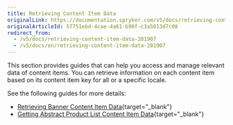 ```yaml
---
title: Retrieving Content Item Data
originalLink: https://documentation.spryker.com/v5/docs/retrieving-content-item-data-201907
originalArticleId: 57751ebd-4cae-4a61-b90f-c3a5013d7c08
redirect_from:
  - /v5/docs/retrieving-content-item-data-201907
  - /v5/docs/en/retrieving-content-item-data-201907
---
```


This section provides guides that can help you access and manage relevant data of content items. You can retrieve information on each content item based on its content item key for all or a specific locale. 

See the following guides for more details:

* [Retrieving Banner Content Item Data](/docs/scos/dev/glue-api-guides/{{page.version}}/retrieving-content-item-data/retrieving-banner-content-items.html){target="_blank"}
* [Getting Abstract Product List Content Item Data](/docs/scos/dev/glue-api-guides/{{page.version}}/retrieving-content-item-data/retrieving-abstract-product-list-content-items.html){target="_blank"}
